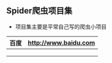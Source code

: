 ## Spider爬虫项目集
- 项目集主要是平常自己写的爬虫小项目

| 百度 | http://www.baidu.com |
| :--- | -------------------- |
|      |                      |
|      |                      |
|      |                      |

